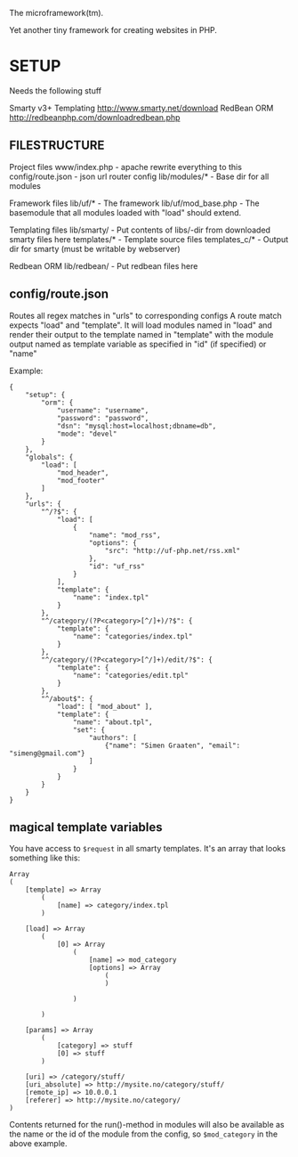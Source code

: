 The microframework(tm).

Yet another tiny framework for creating websites in PHP.


SETUP
=====

Needs the following stuff

Smarty v3+ Templating
    http://www.smarty.net/download
RedBean ORM
    http://redbeanphp.com/downloadredbean.php


FILESTRUCTURE
-------------

  Project files
    www/index.php - apache rewrite everything to this
    config/route.json - json url router config
    lib/modules/* - Base dir for all modules

  Framework files
    lib/uf/* - The framework
    lib/uf/mod_base.php - The basemodule that all modules loaded with "load" should extend.

  Templating files
    lib/smarty/ - Put contents of libs/-dir from downloaded smarty files here
    templates/* - Template source files
    templates_c/* - Output dir for smarty (must be writable by webserver)

  Redbean ORM
    lib/redbean/ - Put redbean files here


config/route.json
-----------------

Routes all regex matches in "urls" to corresponding configs
A route match expects "load" and "template".  It will load modules named 
in "load" and render their output to the template named in "template" with
the module output named as template variable as specified in 
"id" (if specified) or "name"

Example:

    {
        "setup": {
            "orm": {
                "username": "username",
                "password": "password",
                "dsn": "mysql:host=localhost;dbname=db",
                "mode": "devel" 
            }
        },
        "globals": {
            "load": [
                "mod_header", 
                "mod_footer"
            ]
        },
        "urls": {
            "^/?$": {
                "load": [
                    { 
                        "name": "mod_rss", 
                        "options": { 
                            "src": "http://uf-php.net/rss.xml"
                        },
                        "id": "uf_rss"
                    }
                ],
                "template": {
                    "name": "index.tpl"
                }
            },
            "^/category/(?P<category>[^/]+)/?$": {
                "template": {
                    "name": "categories/index.tpl"
                }
            },
            "^/category/(?P<category>[^/]+)/edit/?$": {
                "template": {
                    "name": "categories/edit.tpl"
                }
            },
            "^/about$": { 
                "load": [ "mod_about" ],
                "template": { 
                    "name": "about.tpl",
                    "set": {
                        "authors": [
                            {"name": "Simen Graaten", "email": "simeng@gmail.com"}
                        ]
                    }
                }
            }
        }
    }


magical template variables
--------------------------

You have access to `$request` in all smarty templates.
It's an array that looks something like this:

    Array
    (
        [template] => Array
            (
                [name] => category/index.tpl
            )

        [load] => Array
            (
                [0] => Array
                    (
                        [name] => mod_category
                        [options] => Array
                            (
                            )

                    )

            )

        [params] => Array
            (
                [category] => stuff
                [0] => stuff
            )

        [uri] => /category/stuff/
        [uri_absolute] => http://mysite.no/category/stuff/
        [remote_ip] => 10.0.0.1
        [referer] => http://mysite.no/category/
    )

Contents returned for the run()-method in modules will also be available as 
the name or the id of the module from the config, so `$mod_category` in the 
above example.


